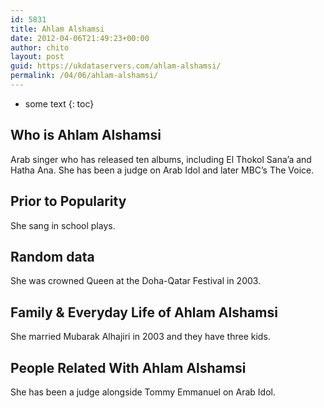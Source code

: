 ```yaml
---
id: 5831
title: Ahlam Alshamsi
date: 2012-04-06T21:49:23+00:00
author: chito
layout: post
guid: https://ukdataservers.com/ahlam-alshamsi/
permalink: /04/06/ahlam-alshamsi/
---
```


* some text
{: toc}
          
          
## Who is  Ahlam Alshamsi
                  
                  
                  
Arab singer who has released ten albums, including El Thokol Sana&#8217;a and Hatha Ana. She has been a judge on Arab Idol and later MBC&#8217;s The Voice.
                  
                
                
                
## Prior to Popularity 
                  
                  
                  
She sang in school plays.
                  
                
                
                
## Random data 
                  
                  
                  
She was crowned Queen at the Doha-Qatar Festival in 2003.
                  
                
                
                
## Family & Everyday Life of Ahlam Alshamsi
                  
                  
                  
She married Mubarak Alhajiri in 2003 and they have three kids.
                  
                
                
                
## People Related With  Ahlam Alshamsi
                  
                  
                  
She has been a judge alongside Tommy Emmanuel on Arab Idol.
                  
                
              
            
          
          
          
    
    
  
